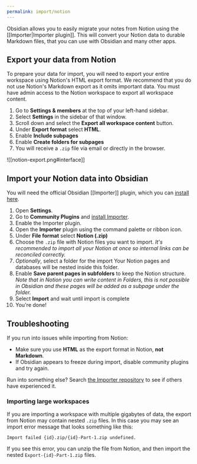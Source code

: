 ```yaml
---
permalink: import/notion
---
```

Obsidian allows you to easily migrate your notes from Notion using the [[Importer|Importer plugin]]. This will convert your Notion data to durable Markdown files, that you can use with Obsidian and many other apps.

## Export your data from Notion

To prepare your data for import, you will need to export your entire workspace using Notion's HTML export format. We recommend that you do not use Notion's Markdown export as it omits important data. You must have admin access to the Notion workspace to export all workspace content.

1. Go to **Settings & members** at the top of your left-hand sidebar.
2. Select **Settings** in the sidebar of that window.
3. Scroll down and select the **Export all workspace content** button.
4. Under **Export format** select **HTML**.
5. Enable **Include subpages**
6. Enable **Create folders for subpages**
7. You will receive a `.zip` file via email or directly in the browser.

![[notion-export.png#interface]]

## Import your Notion data into Obsidian

You will need the official Obsidian [[Importer]] plugin, which you can [install here](obsidian://show-plugin?id=obsidian-importer).

1. Open **Settings**.
2. Go to **Community Plugins** and [install Importer](obsidian://show-plugin?id=obsidian-importer).
3. Enable the Importer plugin.
4. Open the **Importer** plugin using the command palette or ribbon icon.
5. Under **File format** select **Notion (.zip)**
6. Choose the `.zip` file with Notion files you want to import. *It's recommended to import all your Notion at once so internal links can be reconciled correctly.*
7. _Optionally_, select a folder for the import Your Notion pages and databases will be nested inside this folder.
8. Enable **Save parent pages in subfolders** to keep the Notion structure. *Note that in Notion you can write content in Folders, this is not possible in Obsidian and these pages will be added as a subpage under the folder.*
9. Select **Import** and wait until import is complete
10. You're done!

## Troubleshooting

If you run into issues while importing from Notion:

- Make sure you use **HTML** as the export format in Notion, **not Markdown**.
- If Obsidian appears to freeze during import, disable community plugins and try again.

Run into something else? Search [the Importer repository](https://github.com/obsidianmd/obsidian-importer/issues) to see if others have experienced it.

### Importing large workspaces

If you are importing a workspace with multiple gigabytes of data, the export from Notion may contain nested `.zip` files. In this case you may see an import error message that looks something like this:

```
Import failed {id}.zip/{id}-Part-1.zip undefined.
```

If you see this error, you can unzip the file from Notion, and then import the nested `Export-{id}-Part-1.zip`  files.



